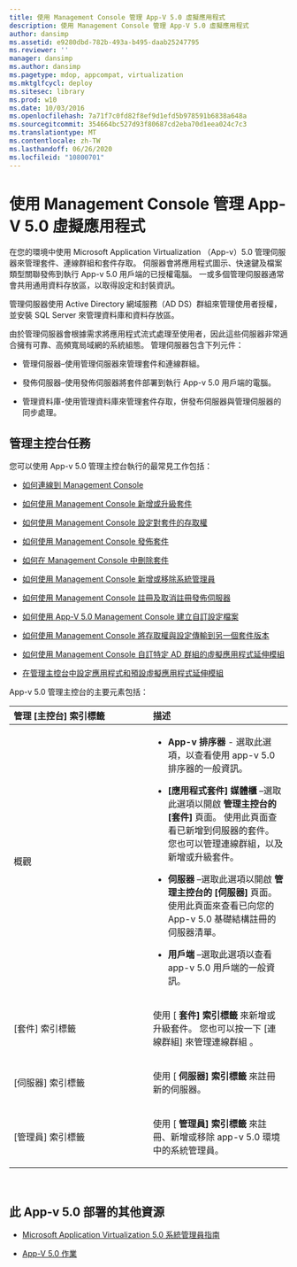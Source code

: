 ```yaml
---
title: 使用 Management Console 管理 App-V 5.0 虛擬應用程式
description: 使用 Management Console 管理 App-V 5.0 虛擬應用程式
author: dansimp
ms.assetid: e9280dbd-782b-493a-b495-daab25247795
ms.reviewer: ''
manager: dansimp
ms.author: dansimp
ms.pagetype: mdop, appcompat, virtualization
ms.mktglfcycl: deploy
ms.sitesec: library
ms.prod: w10
ms.date: 10/03/2016
ms.openlocfilehash: 7a71f7c0fd82f8ef9d1efd5b978591b6838a648a
ms.sourcegitcommit: 354664bc527d93f80687cd2eba70d1eea024c7c3
ms.translationtype: MT
ms.contentlocale: zh-TW
ms.lasthandoff: 06/26/2020
ms.locfileid: "10800701"
---
```

# 使用 Management Console 管理 App-V 5.0 虛擬應用程式


在您的環境中使用 Microsoft Application Virtualization （App-v）5.0 管理伺服器來管理套件、連線群組和套件存取。 伺服器會將應用程式圖示、快速鍵及檔案類型關聯發佈到執行 App-v 5.0 用戶端的已授權電腦。 一或多個管理伺服器通常會共用通用資料存放區，以取得設定和封裝資訊。

管理伺服器使用 Active Directory 網域服務（AD DS）群組來管理使用者授權，並安裝 SQL Server 來管理資料庫和資料存放區。

由於管理伺服器會根據需求將應用程式流式處理至使用者，因此這些伺服器非常適合擁有可靠、高頻寬局域網的系統組態。 管理伺服器包含下列元件：

-   管理伺服器–使用管理伺服器來管理套件和連線群組。

-   發佈伺服器–使用發佈伺服器將套件部署到執行 App-v 5.0 用戶端的電腦。

-   管理資料庫-使用管理資料庫來管理套件存取，併發布伺服器與管理伺服器的同步處理。

## 管理主控台任務


您可以使用 App-v 5.0 管理主控台執行的最常見工作包括：

-   [如何連線到 Management Console](how-to-connect-to-the-management-console-beta.md)

-   [如何使用 Management Console 新增或升級套件](how-to-add-or-upgrade-packages-by-using-the-management-console-beta-gb18030.md)

-   [如何使用 Management Console 設定對套件的存取權](how-to-configure-access-to-packages-by-using-the-management-console-50.md)

-   [如何使用 Management Console 發佈套件](how-to-publish-a-package-by-using-the-management-console-50.md)

-   [如何在 Management Console 中刪除套件](how-to-delete-a-package-in-the-management-console-beta.md)

-   [如何使用 Management Console 新增或移除系統管理員](how-to-add-or-remove-an-administrator-by-using-the-management-console.md)

-   [如何使用 Management Console 註冊及取消註冊發佈伺服器](how-to-register-and-unregister-a-publishing-server-by-using-the-management-console.md)

-   [如何使用 App-V 5.0 Management Console 建立自訂設定檔案](how-to-create-a-custom-configuration-file-by-using-the-app-v-50-management-console.md)

-   [如何使用 Management Console 將存取權與設定傳輸到另一個套件版本](how-to-transfer-access-and-configurations-to-another-version-of-a-package-by-using-the-management-console.md)

-   [如何使用 Management Console 自訂特定 AD 群組的虛擬應用程式延伸模組](how-to-customize-virtual-applications-extensions-for-a-specific-ad-group-by-using-the-management-console.md)

-   [在管理主控台中設定應用程式和預設虛擬應用程式延伸模組](configure-applications-and-default-virtual-application-extensions-in-management-console.md)

App-v 5.0 管理主控台的主要元素包括：

<table>
<colgroup>
<col width="50%" />
<col width="50%" />
</colgroup>
<thead>
<tr class="header">
<th align="left">管理 [主控台] 索引標籤</th>
<th align="left">描述</th>
</tr>
</thead>
<tbody>
<tr class="odd">
<td align="left"><p>概觀</p></td>
<td align="left"><p></p>
<ul>
<li><p><strong>App-v 排序器 </strong> - 選取此選項，以查看使用 app-v 5.0 排序器的一般資訊。</p></li>
<li><p><strong>[應用程式套件] 媒體櫃 </strong> –選取此選項以開啟 <strong> 管理主控台的 [套件] </strong> 頁面。 使用此頁面查看已新增到伺服器的套件。 您也可以管理連線群組，以及新增或升級套件。</p></li>
<li><p><strong>伺服器 </strong> –選取此選項以開啟 <strong> 管理主控台的 [伺服器] </strong> 頁面。 使用此頁面來查看已向您的 App-v 5.0 基礎結構註冊的伺服器清單。</p></li>
<li><p><strong>用戶端 </strong> –選取此選項以查看 app-v 5.0 用戶端的一般資訊。</p></li>
</ul></td>
</tr>
<tr class="even">
<td align="left"><p>[套件] 索引標籤</p></td>
<td align="left"><p>使用 [ <strong> 套件] 索引標籤 </strong> 來新增或升級套件。 您也可以按一下 [連線群組] 來管理連線群組 <strong> </strong> 。</p></td>
</tr>
<tr class="odd">
<td align="left"><p>[伺服器] 索引標籤</p></td>
<td align="left"><p>使用 [ <strong> 伺服器] 索引標籤 </strong> 來註冊新的伺服器。</p></td>
</tr>
<tr class="even">
<td align="left"><p>[管理員] 索引標籤</p></td>
<td align="left"><p>使用 [ <strong> 管理員] 索引標籤 </strong> 來註冊、新增或移除 app-v 5.0 環境中的系統管理員。</p></td>
</tr>
</tbody>
</table>

 






## <a href="" id="other-resources-for-this-app-v-5-0-deployment-"></a>此 App-v 5.0 部署的其他資源


-   [Microsoft Application Virtualization 5.0 系統管理員指南](microsoft-application-virtualization-50-administrators-guide.md)

-   [App-V 5.0 作業](operations-for-app-v-50.md)

 

 





